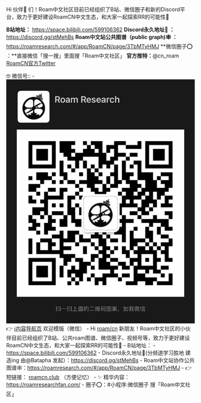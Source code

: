 Hi 伙伴👬 们！Roam中文社区目前已经组织了B站、微信圈子和新的Discord平台，致力于更好建设RoamCN中文生态，和大家一起探索RR的可能性🚀 

**B站地址：**
https://space.bilibili.com/599106362
**Discord永久地址🤗 ：**
https://discord.gg/stMehBs
**Roam中文站公共图谱（public graph)🕸️ ：**
https://roamresearch.com/#/app/RoamCN/page/3TbMTyHMJ
**微信圈子⭕️ ：**直接微信「搜一搜」里面搜「Roam中文社区」
**官方推特：**@cn_roam [RoamCN官方Twitter](https://twitter.com/cn_roam)

🤓 微信号:: 
    - ![](../images/P67hEOgdwS.JPG?)
👉 [ℹ︎内容导航页](ℹ︎内容导航页.md)
欢迎模版（微信）
    - Hi [roam/cn](roam/cn.md) 新朋友！Roam中文社区的小伙伴目前已经组织了B站、公共roam图谱、微信圈子、视频号等，致力于更好建设RoamCN中文生态，和大家一起探索RR的可能性🚀
    - B站地址：
    - https://space.bilibili.com/599106362
    - Discord永久地址🤗(分频道学习胜地 建造ing 由@Batapha 发起）：https://discord.gg/stMehBs
    - Roam中文站协作公共图谱🕸️：https://roamresearch.com/#/app/RoamCN/page/3TbMTyHMJ
    - 👉 短链接： [roamcn.club](https://roamcn.club) （方便记忆）
    - ✨ 精华内容：https://roamresearchfan.com/
    - 圈子⭕️：#小程序:微信圈子 搜「Roam中文社区」

